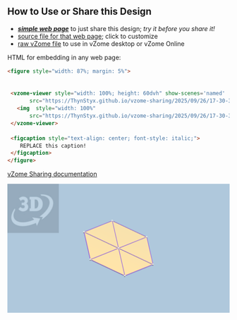 
## How to Use or Share this Design

 - [***simple web page***](<https://ThynStyx.github.io/vzome-sharing/2025/09/26/17-30-31-Purple-Hex-Scened/>) to just share this design; *try it before you share it!*
 - [source file for that web page](<https://github.com/ThynStyx/vzome-sharing/edit/main/2025/09/26/17-30-31-Purple-Hex-Scened/index.md>); click to customize
 - [raw vZome file](<https://raw.githubusercontent.com/ThynStyx/vzome-sharing/main/2025/09/26/17-30-31-Purple-Hex-Scened/Purple-Hex-Scened.vZome>) to use in vZome desktop or vZome Online
 
 HTML for embedding in any web page:
 ```html
<figure style="width: 87%; margin: 5%">
  
  
  <vzome-viewer style="width: 100%; height: 60dvh" show-scenes='named'
        src="https://ThynStyx.github.io/vzome-sharing/2025/09/26/17-30-31-Purple-Hex-Scened/Purple-Hex-Scened.vZome" >
    <img  style="width: 100%"
        src="https://ThynStyx.github.io/vzome-sharing/2025/09/26/17-30-31-Purple-Hex-Scened/Purple-Hex-Scened.png" >
  </vzome-viewer>

  <figcaption style="text-align: center; font-style: italic;">
     REPLACE this caption!
  </figcaption>
</figure>

 ```

[vZome Sharing documentation](https://vzome.github.io/vzome/sharing.html#how-it-works)

![Image](<Purple-Hex-Scened.png>)

